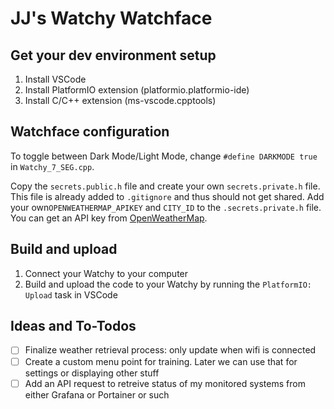 # JJ's Watchy Watchface

## Get your dev environment setup

1. Install VSCode
2. Install PlatformIO extension (platformio.platformio-ide)
3. Install C/C++ extension (ms-vscode.cpptools)

## Watchface configuration

To toggle between Dark Mode/Light Mode, change `#define DARKMODE true` in `Watchy_7_SEG.cpp`.

Copy the `secrets.public.h` file and create your own `secrets.private.h` file. This file is already added to `.gitignore` and thus should not get shared. Add your own`OPENWEATHERMAP_APIKEY` and `CITY_ID` to the `.secrets.private.h` file. You can get an API key from [OpenWeatherMap](https://openweathermap.org/api).

## Build and upload

1. Connect your Watchy to your computer
2. Build and upload the code to your Watchy by running the `PlatformIO: Upload` task in VSCode

## Ideas and To-Todos

- [ ] Finalize weather retrieval process: only update when wifi is connected
- [ ] Create a custom menu point for training. Later we can use that for settings or displaying other stuff
- [ ] Add an API request to retreive status of my monitored systems from either Grafana or Portainer or such
